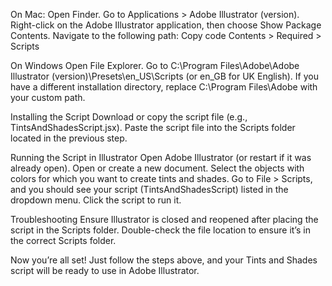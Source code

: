 
On Mac:
  Open Finder.
  Go to Applications > Adobe Illustrator (version).
  Right-click on the Adobe Illustrator application, then choose Show Package Contents.
  Navigate to the following path:
  Copy code
  Contents > Required > Scripts
  
On Windows
  Open File Explorer.
  Go to C:\Program Files\Adobe\Adobe Illustrator (version)\Presets\en_US\Scripts (or en_GB for UK English).
  If you have a different installation directory, replace C:\Program Files\Adobe with your custom path.

Installing the Script
  Download or copy the script file (e.g., TintsAndShadesScript.jsx).
  Paste the script file into the Scripts folder located in the previous step.
  
Running the Script in Illustrator
  Open Adobe Illustrator (or restart if it was already open).
  Open or create a new document.
  Select the objects with colors for which you want to create tints and shades.
  Go to File > Scripts, and you should see your script (TintsAndShadesScript) listed in the dropdown menu.
  Click the script to run it.
  
Troubleshooting
  Ensure Illustrator is closed and reopened after placing the script in the Scripts folder.
  Double-check the file location to ensure it’s in the correct Scripts folder.
  
Now you’re all set! Just follow the steps above, and your Tints and Shades script will be ready to use in Adobe Illustrator.






